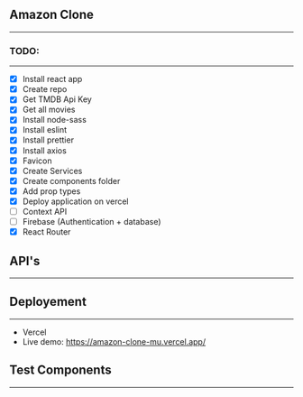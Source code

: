 ## Amazon Clone
----

### TODO:
----

* [x] Install react app
* [x] Create repo
* [x] Get TMDB Api Key
* [x] Get all movies
* [x] Install node-sass
* [x] Install eslint
* [x] Install prettier
* [x] Install axios
* [x] Favicon
* [x] Create Services
* [x] Create components folder
* [x] Add prop types
* [x] Deploy application on vercel
* [ ] Context API
* [ ] Firebase (Authentication + database)
* [x] React Router

## API's
----


## Deployement
----

* Vercel
* Live demo: https://amazon-clone-mu.vercel.app/

## Test Components
----


